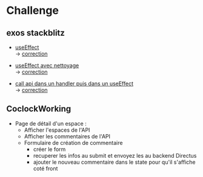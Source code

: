 # Challenge

## exos stackblitz

- [useEffect](https://stackblitz.com/edit/react-ts-zwqgs3?file=App.tsx)  
  -> [correction](https://stackblitz.com/edit/react-ts-dtrh7m?file=App.tsx)  

- [useEffect avec nettoyage](https://stackblitz.com/edit/react-ts-cctfob?file=Infos.tsx)  
  -> [correction](https://stackblitz.com/edit/react-ts-wfsddx?file=Infos.tsx)

- [call api dans un handler puis dans un useEffect](https://stackblitz.com/edit/react-ts-vc2e2w?file=App.tsx)  
  -> [correction](https://stackblitz.com/edit/react-ts-uyh2ls?file=App.tsx)  

## CoclockWorking

- Page de détail d'un espace : 
  - Afficher l'espaces de l'API
  - Afficher les commentaires de l'API
  - Formulaire de création de commentaire
    - créer le form
    - recuperer les infos au submit et envoyez les au backend Directus
    - ajouter le nouveau commentaire dans le state pour qu'il s'affiche coté front